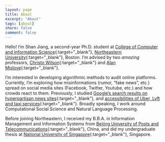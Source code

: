 ```yaml
---
layout: page
title: About
excerpt: "About"
tags: [about]
share: false
comment: false
---
```


Hello! I’m Shan Jiang, a second-year Ph.D. student at [College of Computer and Information Science](https://www.ccis.northeastern.edu){:target="_blank”}, [Northeastern University](http://www.northeastern.edu){:target="_blank”}, Boston. I’m advised by two *amazing* professors, [Christo Wilson](https://cbw.sh){:target="_blank"} and [Alan Mislove](https://mislove.org){:target="_blank"}.

I’m interested in developing algorithmic methods to audit online platforms. Currently, I’m exploring how misinformations (rumor, “fake news”, etc.) spread on social media sites (Facebook, Twitter, Youtube, etc.) and how crowds react to them. Previously, I studied [Google’s search results on hyperpartisan news sites](http://shanjiang.me){:target="_blank”}, and [accessibilities of Uber, Lyft and taxi services](http://shanjiang.me){:target="_blank”}. Broadly speaking, I work around Computational Social Science and Natural Language Processing.

Before joining Northeastern, I received my B.B.A. in Information Management and Information Systems from [Beijing University of Posts and Telecommunications](http://english.bupt.edu.cn){:target="_blank"}, China, and did my undergraduate thesis at [National University of Singapore](http://www.nus.edu.sg){:target="_blank"}, Singapore.
